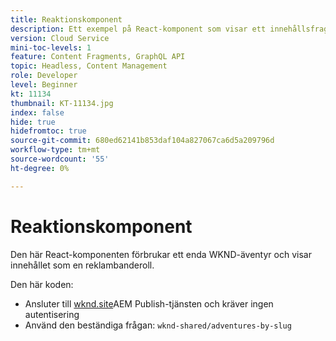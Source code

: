 ```yaml
---
title: Reaktionskomponent
description: Ett exempel på React-komponent som visar ett innehållsfragment och refererade bildresurser.
version: Cloud Service
mini-toc-levels: 1
feature: Content Fragments, GraphQL API
topic: Headless, Content Management
role: Developer
level: Beginner
kt: 11134
thumbnail: KT-11134.jpg
index: false
hide: true
hidefromtoc: true
source-git-commit: 680ed62141b853daf104a827067ca6d5a209796d
workflow-type: tm+mt
source-wordcount: '55'
ht-degree: 0%

---
```



# Reaktionskomponent

Den här React-komponenten förbrukar ett enda WKND-äventyr och visar innehållet som en reklambanderoll.

Den här koden:

+ Ansluter till [wknd.site](https://wknd.site)AEM Publish-tjänsten och kräver ingen autentisering
+ Använd den beständiga frågan: `wknd-shared/adventures-by-slug`
